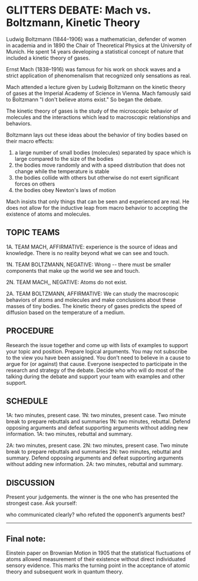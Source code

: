 # GLITTERS DEBATE: Mach vs. Boltzmann, Kinetic Theory

Ludwig Boltzmann (1844–1906) was a mathematician, defender of women in academia and in 1890 the Chair of Theoretical Physics at the University of Munich. He spent 14 years developing a statistical concept of nature that included a kinetic theory of gases.

Ernst Mach (1838–1916) was famous for his work on shock waves and a strict application of phenomenalism that recognized only sensations as real. 

Mach attended a lecture given by Ludwig Boltzmann on the kinetic theory of gases at the Imperial Academy of Science in Vienna. Mach famously said to Boltzmann "I don't believe atoms exist." So began  the debate.

The kinetic theory of gases is the study of the microscopic behavior of molecules and the interactions which lead to macroscopic relationships and behaviors.

Boltzmann lays out these ideas about the behavior of tiny bodies based on their macro effects:

1. a large number of small bodies (molecules) separated by space which is large compared to the size of the bodies
2. the bodies move randomly and with a speed distribution that does not change while the temperature is stable
3. the bodies collide with others but otherwise do not exert significant forces on others
4. the bodies obey Newton's laws of motion

Mach insists that only things that can be seen and experienced are real. He does not allow for the inductive leap from macro behavior to accepting the existence of atoms and molecules. 

## TOPIC TEAMS

1A. TEAM MACH, AFFIRMATIVE: experience is the source of ideas and knowledge. There is no reality beyond what we can see and touch. 

1N. TEAM BOLTZMANN, NEGATIVE: Wrong -- there must be smaller components that make up the world we see and touch. 

2N. TEAM MACH,, NEGATIVE: Atoms do not exist.

2A. TEAM BOLTZMANN, AFFIRMATIVE: We can study the macroscopic behaviors of atoms and molecules and make conclusions about these masses of tiny bodies. The kinetic theory of gases predicts the speed of diffusion based on the temperature of a medium. 

## PROCEDURE

Research the issue together and come up with lists of examples to support your topic and position. Prepare logical arguments. You may not subscribe to the view you have been assigned. You don’t need to believe in a cause to argue for (or against) that cause.
Everyone isexpected to participate in the research and strategy of the debate. Decide who who will do most of the talking during the debate and support your team with examples and other support.

## SCHEDULE

1A: two minutes, present case.
1N: two minutes, present case.
Two minute break to prepare rebuttals and summaries
1N: two minutes, rebuttal. Defend opposing arguments and defeat supporting arguments without adding new information.
1A: two minutes, rebuttal and summary.

2A: two minutes, present case.
2N: two minutes, present case.
Two minute break to prepare rebuttals and summaries
2N: two minutes, rebuttal and summary. Defend opposing arguments and defeat supporting arguments without adding new information.
2A: two minutes, rebuttal and summary.

## DISCUSSION

Present your judgements. the winner is the one who has presented the strongest case. Ask yourself:

who communicated clearly?
who refuted the opponent’s arguments best?

---

## Final note: 

Einstein paper on Brownian Motion in 1905 that the statistical fluctuations of atoms allowed measurement of their existence without direct individuated sensory evidence. This marks the turning point in the acceptance of atomic theory and subsequent work in quantum theory. 
